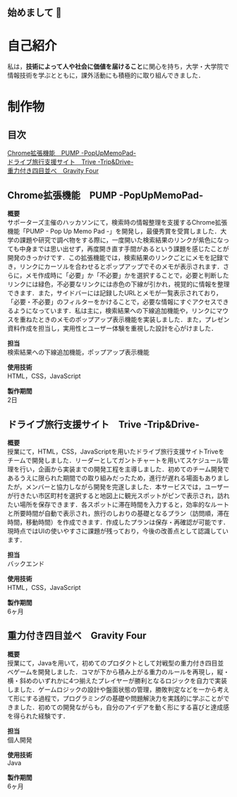 ## 始めまして 👋

<!--
**hiroto333/hiroto333** is a ✨ _special_ ✨ repository because its `README.md` (this file) appears on your GitHub profile.

Here are some ideas to get you started:

- 🔭 I’m currently working on ...
- 🌱 I’m currently learning ...
- 👯 I’m looking to collaborate on ...
- 🤔 I’m looking for help with ...
- 💬 Ask me about ...
- 📫 How to reach me: ...
- 😄 Pronouns: ...
- ⚡ Fun fact: ...
-->

# 自己紹介
私は，**技術によって人や社会に価値を届けること**に関心を持ち，大学・大学院で情報技術を学ぶとともに，課外活動にも積極的に取り組んできました．

# 制作物
## 目次
[Chrome拡張機能　PUMP -PopUpMemoPad-](#PUMP)<br>
[ドライブ旅行支援サイト　Trive -Trip&Drive-](#Trive)<br>
[重力付き四目並べ　Gravity Four](#GravityFour)<br>



<a id="PUMP"></a>
## Chrome拡張機能　PUMP -PopUpMemoPad-
**概要**<br>
サポーターズ主催のハッカソンにて，検索時の情報整理を支援するChrome拡張機能「PUMP - Pop Up Memo Pad -」を開発し，最優秀賞を受賞しました．大学の課題や研究で調べ物をする際に，一度開いた検索結果のリンクが紫色になっても中身までは思い出せず，再度開き直す手間があるという課題を感じたことが開発のきっかけです．この拡張機能では，検索結果のリンクごとにメモを記録でき，リンクにカーソルを合わせるとポップアップでそのメモが表示されます．さらに，メモ作成時に「必要」か「不必要」かを選択することで，必要と判断したリンクには緑色，不必要なリンクには赤色の下線が引かれ，視覚的に情報を整理できます．また，サイドバーには記録したURLとメモが一覧表示されており，「必要・不必要」のフィルターをかけることで，必要な情報にすぐアクセスできるようになっています．私は主に，検索結果への下線追加機能や，リンクにマウスを重ねたときのメモのポップアップ表示機能を実装しました．また，プレゼン資料作成を担当し，実用性とユーザー体験を重視した設計を心がけました．

**担当**<br>
検索結果への下線追加機能，ポップアップ表示機能

**使用技術**<br>
HTML，CSS，JavaScript

**製作期間**<br>
2日

<a id="Trive"></a>
## ドライブ旅行支援サイト　Trive -Trip&Drive-
**概要**<br>
授業にて，HTML，CSS，JavaScriptを用いたドライブ旅行支援サイトTriveをチームで開発しました．リーダーとしてガントチャートを用いてスケジュール管理を行い，企画から実装までの開発工程を主導しました．初めてのチーム開発であるうえに限られた期間での取り組みだったため，進行が遅れる場面もありましたが，メンバーと協力しながら開発を完遂しました．本サービスでは，ユーザーが行きたい市区町村を選択すると地図上に観光スポットがピンで表示され，訪れたい場所を保存できます．各スポットに滞在時間を入力すると，効率的なルートと所要時間が自動で表示され，旅行のしおりの基礎となるプラン（訪問順，滞在時間，移動時間）を作成できます．作成したプランは保存・再確認が可能です．現時点ではUIの使いやすさに課題が残っており，今後の改善点として認識しています．

**担当**<br>
バックエンド

**使用技術**<br>
HTML，CSS，JavaScript

**製作期間**<br>
6ヶ月

<a id="GravityFour"></a>
## 重力付き四目並べ　Gravity Four
**概要**<br>
授業にて，Javaを用いて，初めてのプロダクトとして対戦型の重力付き四目並べゲームを開発しました．コマが下から積み上がる重力のルールを再現し，縦・横・斜めのいずれかに4つ揃えたプレイヤーが勝利となるロジックを自力で実装しました．ゲームロジックの設計や盤面状態の管理，勝敗判定などを一から考えて形にする過程で，プログラミングの基礎や問題解決力を実践的に学ぶことができました．初めての開発ながらも，自分のアイデアを動く形にする喜びと達成感を得られた経験です．

**担当**<br>
個人開発

**使用技術**<br>
Java

**製作期間**<br>
6ヶ月


